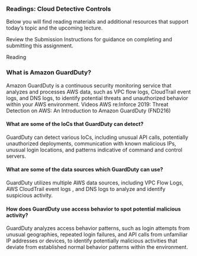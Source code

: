 ### Readings: Cloud Detective Controls
Below you will find reading materials and additional resources that support today’s topic and the upcoming lecture.

Review the Submission Instructions for guidance on completing and submitting this assignment.

Reading
### What is Amazon GuardDuty?
Amazon GuardDuty is a continuous security monitoring service that analyzes and processes AWS data, such as VPC flow logs, CloudTrail event logs, and DNS logs, to identify potential threats and unauthorized behavior within your AWS environment.
Videos
AWS re:Inforce 2019: Threat Detection on AWS: An Introduction to Amazon GuardDuty (FND216)

#### What are some of the IoCs that GuardDuty can detect?
GuardDuty can detect various IoCs, including unusual API calls, potentially unauthorized deployments, communication with known malicious IPs, unusual login locations, and patterns indicative of command and control servers.
#### What are some of the data sources which GuardDuty can use?
GuardDuty utilizes multiple AWS data sources, including VPC Flow Logs, AWS CloudTrail event logs , and DNS logs to analyze and identify suspicious activity.
#### How does GuardDuty use access behavior to spot potential malicious activity?
GuardDuty analyzes access behavior patterns, such as login attempts from unusual geographies, repeated login failures, and API calls from unfamiliar IP addresses or devices, to identify potentially malicious activities that deviate from established normal behavior patterns within the environment.




